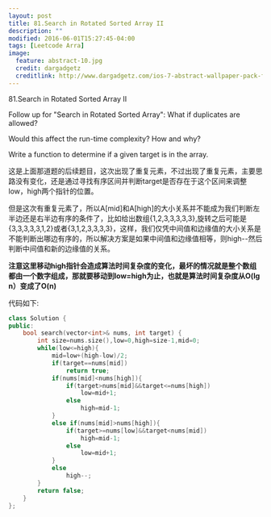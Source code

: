 ```yaml
---
layout: post
title: 81.Search in Rotated Sorted Array II
description: ""
modified: 2016-06-01T15:27:45-04:00
tags: [Leetcode Arra]
image:
  feature: abstract-10.jpg
  credit: dargadgetz
  creditlink: http://www.dargadgetz.com/ios-7-abstract-wallpaper-pack-for-iphone-5-and-ipod-touch-retina/
---
```

81.Search in Rotated Sorted Array II

Follow up for "Search in Rotated Sorted Array":
What if duplicates are allowed?

Would this affect the run-time complexity? How and why?

Write a function to determine if a given target is in the array.

这是上面那道题的后续题目，这次出现了重复元素，不过出现了重复元素，主要思路没有变化，还是通过寻找有序区间并判断target是否存在于这个区间来调整low，high两个指针的位置。

但是这次有重复元素了，所以A[mid]和A[high]的大小关系并不能成为我们判断左半边还是右半边有序的条件了，比如给出数组{1,2,3,3,3,3,3},旋转之后可能是{3,3,3,3,3,1,2}或者{3,1,2,3,3,3,3}，这样，我们仅凭中间值和边缘值的大小关系是不能判断出哪边有序的，所以解决方案是如果中间值和边缘值相等，则high--然后判断中间值和新的边缘值的关系。

<strong>注意这里移动high指针会造成算法时间复杂度的变化，最坏的情况就是整个数组都由一个数字组成，那就要移动到low=high为止，也就是算法时间复杂度从O(lg n）变成了O(n)</strong>

代码如下:

```c++
class Solution {
public:
    bool search(vector<int>& nums, int target) {
        int size=nums.size(),low=0,high=size-1,mid=0;
        while(low<=high){
            mid=low+(high-low)/2;
            if(target==nums[mid])
                return true;
            if(nums[mid]<nums[high]){
                if(target>nums[mid]&&target<=nums[high])
                    low=mid+1;
                else
                    high=mid-1;
            }
            else if(nums[mid]>nums[high]){
                if(target>=nums[low]&&target<nums[mid])
                    high=mid-1;
                else
                    low=mid+1;
            }
            else
                high--;
        }
        return false;
    }
};
```
